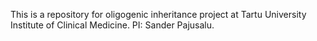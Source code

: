 This is a repository for oligogenic inheritance project at Tartu University Institute of Clinical Medicine. PI: Sander Pajusalu.
